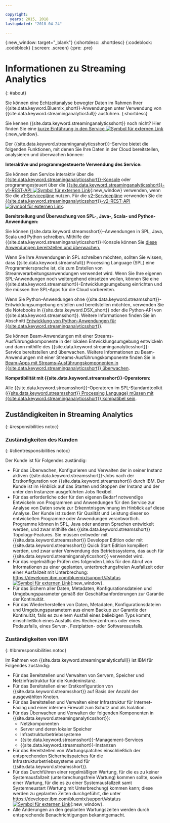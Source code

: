 ```yaml
---

copyright:
  years: 2015, 2018
lastupdated: "2018-04-24"

---
```


<!-- Attribute definitions -->
{:new_window: target="_blank"}
{:shortdesc: .shortdesc}
{:codeblock: .codeblock}
{:screen: .screen}
{:pre: .pre}

# Informationen zu Streaming Analytics
{: #about}

Sie können eine Echtzeitanalyse bewegter Daten im Rahmen Ihrer {{site.data.keyword.Bluemix_short}}-Anwendungen unter Verwendung von {{site.data.keyword.streaminganalyticsfull}} ausführen.
{:shortdesc}

Sie kennen {{site.data.keyword.streaminganalyticsshort}} noch nicht? Hier finden Sie eine [kurze Einführung in den Service ![Symbol für externen Link](../../icons/launch-glyph.svg "Symbol für externen Link")](https://developer.ibm.com/streamsdev/docs/streaming-analytics-now-available-bluemix-2/){:new_window}.

Der {{site.data.keyword.streaminganalyticsshort}}-Service bietet die folgenden Funktionen, mit denen Sie Ihre Daten in der Cloud bereitstellen, analysieren und überwachen können:

**Interaktive und programmgesteuerte Verwendung des Service:**

Sie können den Service interaktiv über die [{{site.data.keyword.streaminganalyticsshort}}-Konsole](/docs/services/StreamingAnalytics/c_streams_console.html) oder programmgesteuert über die [{{site.data.keyword.streaminganalyticsshort}}-v1-REST-API ![Symbol für externen Link](../../icons/launch-glyph.svg "Symbol für externen Link")](https://console.bluemix.net/apidocs/220){:new_window} verwenden, wenn Sie die [v1-Servicepläne](/docs/services/StreamingAnalytics/service_plans.html) nutzen. Für die [v2-Servicepläne](/docs/services/StreamingAnalytics/service_plans.html) verwenden Sie die [{{site.data.keyword.streaminganalyticsshort}}-v2-REST-API ![Symbol für externen Link](../../icons/launch-glyph.svg "Symbol für externen Link")](https://console.bluemix.net/apidocs/1939).

**Bereitstellung und Überwachung von SPL-, Java-, Scala- und Python-Anwendungen:**

Sie können {{site.data.keyword.streamsshort}}-Anwendungen in SPL, Java, Scala und Python schreiben. Mithilfe der {{site.data.keyword.streaminganalyticsshort}}-Konsole können Sie [diese Anwendungen bereitstellen und überwachen.](/docs/services/StreamingAnalytics/t_deploytocloud.html)

Wenn Sie Ihre Anwendungen in SPL schreiben möchten, sollten Sie wissen, dass {{site.data.keyword.streamsfull}} Processing Language (SPL) eine Programmiersprache ist, die zum Erstellen von Streamverarbeitungsanwendungen verwendet wird. Wenn Sie Ihre eigenen SPL-Anwendungen noch weitergehend einsetzen wollen, können Sie eine {{site.data.keyword.streamsshort}}-Entwicklungsumgebung einrichten und Sie müssen Ihre SPL-Apps für die Cloud vorbereiten.

Wenn Sie Python-Anwendungen ohne {{site.data.keyword.streamsshort}}-Entwicklungsumgebung erstellen und bereitstellen möchten, verwenden Sie die Notebooks in {{site.data.keyword.DSX_short}} oder die Python-API von {{site.data.keyword.streamsshort}}. Weitere Informationen finden Sie im Abschnitt [Entwicklung von Python-Anwendungen für {{site.data.keyword.streaminganalyticsshort}}](/docs/services/StreamingAnalytics/t_develop_apps_python.html).

Sie können Beam-Anwendungen mit einer Streams-Ausführungskomponente in der lokalen Entwicklungsumgebung entwickeln und dann mithilfe des {{site.data.keyword.streaminganalyticsshort}}-Service bereitstellen und überwachen. Weitere Informationen zu Beam-Anwendungen mit einer Streams-Ausführungskomponente finden Sie in [Beam-Apps mit Streams-Ausführungskomponenten in {{site.data.keyword.streaminganalyticsshort}} überwachen](docs/services/StreamingAnalytics/gs_beamrunner.html).


**Kompatibilität mit {{site.data.keyword.streamsshort}}-Operatoren:**

Alle {{site.data.keyword.streamsshort}}-Operatoren im SPL-Standardtoolkit ([{{site.data.keyword.streamsshort}} Processing Language) müssen mit {{site.data.keyword.streaminganalyticsshort}} kompatibel sein](/docs/services/StreamingAnalytics/compatible_toolkits.html).

## Zuständigkeiten in Streaming Analytics
{: #responsibilities notoc}

### Zuständigkeiten des Kunden
{: #clientresponsibilities notoc}

Der Kunde ist für Folgendes zuständig:

* Für das Überwachen, Konfigurieren und Verwalten der in seiner Instanz aktiven {{site.data.keyword.streamsshort}}-Jobs nach der Erstkonfiguration von {{site.data.keyword.streamsshort}} durch IBM. Der Kunde ist im Hinblick auf das Starten und Stoppen der Instanz und der unter den Instanzen ausgeführten Jobs flexibel.
* Für das erforderliche oder für den eigenen Bedarf notwendige Entwickeln von Programmen und Anwendungen für den Service zur Analyse von Daten sowie zur Erkenntnisgewinnung im Hinblick auf diese Analyse. Der Kunde ist zudem für Qualität und Leistung dieser so entwickelten Programme oder Anwendungen verantwortlich. Programme können in SPL, Java oder anderen Sprachen entwickelt werden, und zwar mithilfe des {{site.data.keyword.streamsshort}} Topology-Features. Sie müssen entweder mit {{site.data.keyword.streamsshort}} Developer Edition oder mit {{site.data.keyword.streamsshort}} Quick Start Edition kompiliert werden, und zwar unter Verwendung des Betriebssystems, das auch für {{site.data.keyword.streaminganalyticsshort}} verwendet wird.
* Für das regelmäßige Prüfen des folgenden Links für den Abruf von Informationen zu einer geplanten, unterbrechungsfreien Ausfallzeit oder einer Ausfallzeit mit Unterbrechung: [https://developer.ibm.com/bluemix/support/#status ![Symbol für externen Link](../../icons/launch-glyph.svg "Symbol für externen Link")](https://developer.ibm.com/bluemix/support/#status){:new_window}.  
* Für das Sichern aller Daten, Metadaten, Konfigurationsdateien und Umgebungsparameter gemäß der Geschäftsanforderungen zur Garantie der Kontinuität.
* Für das Wiederherstellen von Daten, Metadaten, Konfigurationsdateien und Umgebungsparametern aus einem Backup zur Garantie der Kontinuität, falls es zu einem Ausfall eines beliebigen Typs kommt, einschließlich eines Ausfalls des Rechenzentrums oder eines Podausfalls, eines Server-, Festplatten- oder Softwareausfalls.

### Zuständigkeiten von IBM
{: #ibmresponsibilities notoc}

Im Rahmen von {{site.data.keyword.streaminganalyticsfull}} ist IBM für Folgendes zuständig:

* Für das Bereitstellen und Verwalten von Servern, Speicher und Netzinfrastruktur für die Kundeninstanz.
* Für das Bereitstellen einer Erstkonfiguration von {{site.data.keyword.streamsshort}} auf Basis der Anzahl der ausgewählten Knoten.
* Für das Bereitstellen und Verwalten einer Infrastruktur für Internet-Facing und einer internen Firewall zum Schutz und als Isolation.
* Für das Überwachen und Verwalten der folgenden Komponenten in {{site.data.keyword.streaminganalyticsshort}}:
	* Netzkomponenten
	* Server und deren lokaler Speicher
	* Infrastrukturbetriebssysteme
	* {{site.data.keyword.streamsshort}}-Management-Services
	* {{site.data.keyword.streamsshort}}-Instanzen
* Für das Bereitstellen von Wartungspatches einschließlich der entsprechenden Sicherheitspatches für die Infrastrukturbetriebssysteme und für {{site.data.keyword.streamsshort}}.
* Für das Durchführen einer regelmäßigen Wartung, für die es zu keiner Systemausfallzeit (unterbrechungsfreie Wartung) kommen sollte, sowie einer Wartung, für die es zu einer Systemausfallzeit samt Systemneustart (Wartung mit Unterbrechung) kommen kann; diese werden zu geplanten Zeiten durchgeführt, die unter [https://developer.ibm.com/bluemix/support/#status ![Symbol für externen Link](../../icons/launch-glyph.svg "Symbol für externen Link")](https://developer.ibm.com/bluemix/support/#status){:new_window}.
* Alle Änderungen an den geplanten Wartungszeiten werden durch entsprechende Benachrichtigungen bekanntgemacht.

